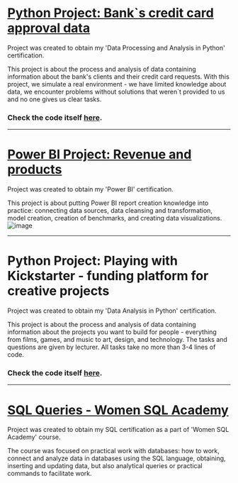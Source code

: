 # [Python Project: Bank`s credit card approval data](https://github.com/danajez/public_projects/blob/main/Python_CC-approval-data/README.md)

Project was created to obtain my 'Data Processing and Analysis in Python' certification. 

This project is about the process and analysis of data containing information about the bank's clients and their credit card requests. With this project, we simulate a real environment - we have limited knowledge about data, we encounter problems without solutions that weren`t provided to us and no one gives us clear tasks.

### Check the code itself [here](https://github.com/danajez/public_projects/blob/main/Python_CC-approval-data/CC_approval_data.ipynb).
---
# [Power BI Project: Revenue and products](https://github.com/danajez/public_projects/blob/main/Power-BI_cert_project/README.md)

Project was created to obtain my 'Power BI' certification.

This project is about putting Power BI report creation knowledge into practice: connecting data sources, data cleansing and transformation, model creation, creation of benchmarks, and creating data visualizations.
![image](https://github.com/danajez/public_projects/assets/116874735/703ed2a8-7e31-4872-bdb3-f6a832173a4a)

---
# Python Project: Playing with Kickstarter - funding platform for creative projects

Project was created to obtain my 'Data Analysis in Python' certification.

This project is about the process and analysis of data containing information about the projects you want to build for people - everything from films, games, and music to art, design, and technology. The tasks and questions are given by lecturer. All tasks take no more than 3-4 lines of code.

### Check the code itself [here](https://github.com/danajez/public_projects/blob/main/Python_WDA_kickstarter-projects/WDA%20Certification%20-%20github.ipynb).

---
# [SQL Queries - Women SQL Academy](https://github.com/danajez/public_projects/blob/main/SQL_Queries_WSQLA/README.md)

Project was created to obtain my SQL certification as a part of 'Women SQL Academy' course.

The course was focused on practical work with databases: how to work, connect and analyze data in databases using the SQL language, obtaining, inserting and updating data, but also analytical queries or practical commands to facilitate work.
